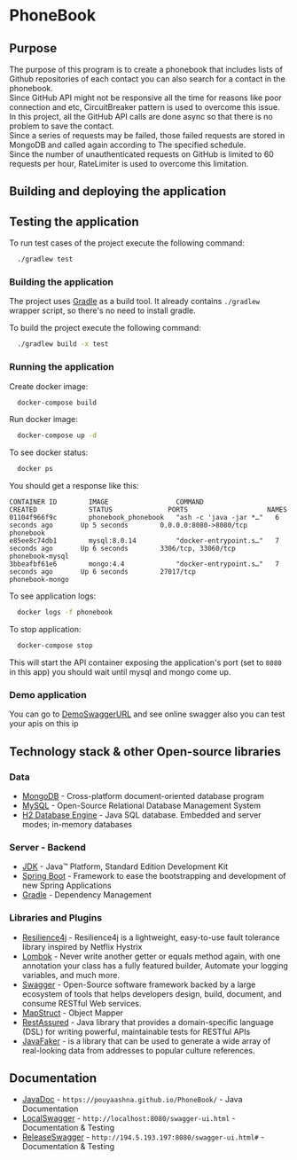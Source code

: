 # PhoneBook
## Purpose
The purpose of this program is to create a phonebook that includes lists of Github repositories of each contact you can 
also search for a contact in the phonebook.  
Since GitHub API might not be responsive all the time for reasons like poor connection and etc, 
CircuitBreaker pattern is used to overcome this issue.  
In this project, all the GitHub API calls are done async so that there is no problem to save the contact.  
Since a series of requests may be failed, those failed requests are stored in MongoDB and called again according to The specified schedule.   
Since the number of unauthenticated requests on GitHub is limited to 60 requests per hour, RateLimiter is used to overcome this limitation.
## Building and deploying the application
## Testing the application
To run test cases of the project execute the following command:

```bash
  ./gradlew test
```

### Building the application
The project uses [Gradle](https://gradle.org) as a build tool. It already contains
`./gradlew` wrapper script, so there's no need to install gradle.

To build the project execute the following command:

```bash
  ./gradlew build -x test
```

### Running the application
Create docker image:

```bash
  docker-compose build
```
Run docker image:

```bash
  docker-compose up -d
```

To see docker status:

```bash
  docker ps
```

You should get a response like this:
```
CONTAINER ID        IMAGE                 COMMAND                  CREATED             STATUS              PORTS                    NAMES
01104f966f9c        phonebook_phonebook   "ash -c 'java -jar *…"   6 seconds ago       Up 5 seconds        0.0.0.0:8080->8080/tcp   phonebook
e85ee8c74db1        mysql:8.0.14          "docker-entrypoint.s…"   7 seconds ago       Up 6 seconds        3306/tcp, 33060/tcp      phonebook-mysql
3bbeafbf61e6        mongo:4.4             "docker-entrypoint.s…"   7 seconds ago       Up 6 seconds        27017/tcp                phonebook-mongo

```

To see application logs:

```bash
  docker logs -f phonebook
```

To stop application:
```bash
  docker-compose stop
```
This will start the API container exposing the application's port (set to `8080` in this app) you should wait until 
mysql and mongo come up.
### Demo application
You can go to [DemoSwaggerURL](http://194.5.193.197:8080/swagger-ui.html#) and see online swagger also you can test your 
apis on this ip

## Technology stack & other Open-source libraries
### Data
* 	[MongoDB](https://www.mongodb.com/2) - Cross-platform document-oriented database program
* 	[MySQL](https://www.mysql.com/) - Open-Source Relational Database Management System
* 	[H2 Database Engine](https://www.h2database.com/html/main.html) - Java SQL database. Embedded and server modes; in-memory databases

### Server - Backend

* 	[JDK](http://www.oracle.com/technetwork/java/javase/downloads/jdk8-downloads-2133151.html) - Java™ Platform, Standard Edition Development Kit
* 	[Spring Boot](https://spring.io/projects/spring-boot) - Framework to ease the bootstrapping and development of new Spring Applications
* 	[Gradle](https://gradle.org) - Dependency Management

###  Libraries and Plugins
* 	[Resilience4j](https://resilience4j.readme.io) - Resilience4j is a lightweight, easy-to-use fault tolerance library inspired by
                                           Netflix Hystrix
* 	[Lombok](https://projectlombok.org/) - Never write another getter or equals method again, with one annotation your class has a fully featured builder, Automate your logging variables, and much more.
* 	[Swagger](https://swagger.io/) - Open-Source software framework backed by a large ecosystem of tools that helps developers design, build, document, and consume RESTful Web services.
* 	[MapStruct](https://mapstruct.org) - Object Mapper
* 	[RestAssured](https://rest-assured.io) - Java library that provides a domain-specific language (DSL) for writing powerful, maintainable tests for RESTful APIs
* 	[JavaFaker](https://github.com/DiUS/java-faker) - is a library that can be used to generate a wide array of real-looking data from addresses to popular culture references.

## Documentation
* 	[JavaDoc](https://pouyaashna.github.io/PhoneBook/) - ``` https://pouyaashna.github.io/PhoneBook/ ``` - Java Documentation
* 	[LocalSwagger](http://localhost:8080/swagger-ui.html) - ``` http://localhost:8080/swagger-ui.html ``` - Documentation & Testing
* 	[ReleaseSwagger](http://194.5.193.197:8080/swagger-ui.html#) - ``` http://194.5.193.197:8080/swagger-ui.html# ``` - Documentation & Testing